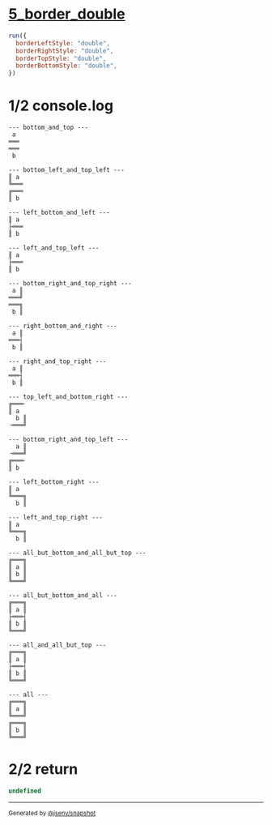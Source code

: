 # [5_border_double](../../table_2_cells_same_column.test.mjs#L146)

```js
run({
  borderLeftStyle: "double",
  borderRightStyle: "double",
  borderTopStyle: "double",
  borderBottomStyle: "double",
})
```

# 1/2 console.log

```console
--- bottom_and_top ---
 a 
═══
═══
 b 

--- bottom_left_and_top_left ---
║ a 
╚═══
╔═══
║ b 

--- left_bottom_and_left ---
║ a 
├═══
║ b 

--- left_and_top_left ---
║ a 
├═══
║ b 

--- bottom_right_and_top_right ---
 a ║
═══╝
═══╗
 b ║

--- right_bottom_and_right ---
 a ║
═══┤
 b ║

--- right_and_top_right ---
 a ║
═══┤
 b ║

--- top_left_and_bottom_right ---
╔═══╴
║ a  
  b ║
╶═══╝

--- bottom_right_and_top_left ---
  a ║
╶═══╝
╔═══╴
║ b  

--- left_bottom_right ---
║ a  
╚═══╗
  b ║

--- left_and_top_right ---
║ a  
╚═══╗
  b ║

--- all_but_bottom_and_all_but_top ---
╔═══╗
║ a ║
║ b ║
╚═══╝

--- all_but_bottom_and_all ---
╔═══╗
║ a ║
├═══┤
║ b ║
╚═══╝

--- all_and_all_but_top ---
╔═══╗
║ a ║
├═══┤
║ b ║
╚═══╝

--- all ---
╔═══╗
║ a ║
╚═══╝
╔═══╗
║ b ║
╚═══╝

```

# 2/2 return

```js
undefined
```

---

<sub>
  Generated by <a href="https://github.com/jsenv/core/tree/main/packages/independent/snapshot">@jsenv/snapshot</a>
</sub>
